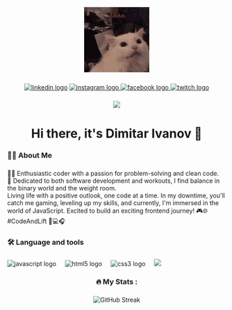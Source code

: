 <div align="center">
  <img height="150" src="cat-thurston-waffles.gif"  />
</div>

###

<div align="center">
  <a href="https://www.linkedin.com/in/dimitar-ivanov-709b67253/"><img src="https://img.shields.io/static/v1?message=LinkedIn&logo=linkedin&label=&color=0077B5&logoColor=white&labelColor=&style=for-the-badge" height="25" alt="linkedin logo"/></a>
  <a href="https://www.instagram.com/dimdivanov"><img src="https://img.shields.io/static/v1?message=Instagram&logo=instagram&label=&color=E4405F&logoColor=white&labelColor=&style=for-the-badge" height="25" alt="instagram logo"  /> </a>
  <a href="https://www.facebook.com/Diiv92"><img src="https://img.shields.io/static/v1?message=Facebook&logo=facebook&label=&color=1877F2&logoColor=white&labelColor=&style=for-the-badge" height="25" alt="facebook logo"  /> </a>
  <a href="https://www.twitch.tv/maytacheto"><img src="https://img.shields.io/static/v1?message=Twitch&logo=twitch&label=&color=9146FF&logoColor=white&labelColor=&style=for-the-badge" height="25" alt="twitch logo"  /> </a>
</div>

###

<div align="center">
  <img src="https://visitor-badge.laobi.icu/badge?page_id=deifyme.deifyme&"  />
</div>

###

<h1 align="center">Hi there, it's Dimitar Ivanov 👋</h1>

###

<h3 align="left">👩‍💻  About Me</h3>

###

<p align="left">👨‍💻 Enthusiastic coder with a passion for problem-solving and clean code.<br>💪 Dedicated to both software development and workouts, I find balance in the binary world and the weight room. <br>Living life with a positive outlook, one code at a time. In my downtime, you'll catch me gaming, leveling up my skills, and currently, I'm immersed in the world of JavaScript. Excited to build an exciting frontend journey! 🎮🌐 #CodeAndLift 🚀💻🎧<br></p>

###

<h3 align="left">🛠 Language and tools</h3>

###

<div align="left">
  <img src="https://cdn.jsdelivr.net/gh/devicons/devicon/icons/javascript/javascript-original.svg" height="40" alt="javascript logo"  />
  <img width="12" />
  <img src="https://cdn.jsdelivr.net/gh/devicons/devicon/icons/html5/html5-original.svg" height="40" alt="html5 logo"  />
  <img width="12" />
  <img src="https://cdn.jsdelivr.net/gh/devicons/devicon/icons/css3/css3-original.svg" height="40" alt="css3 logo"  />
  <img width="12" />
  <img src="https://cdn.jsdelivr.net/gh/devicons/devicon@latest/icons/react/react-original.svg" height="40" />
</div>

###

<h3 align="center">🔥   My Stats :</h3>

###

<div align="center">
 <img src="https://streak-stats.demolab.com?user=dimdivanov" alt="GitHub Streak" height="220" alt= "streak graph" />
</div>

###
